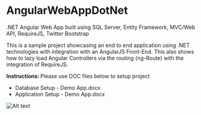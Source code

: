 # AngularWebAppDotNet
.NET Angular Web App built using SQL Server, Entity Framework, MVC/Web API, RequireJS, Twitter Bootstrap


This is a sample project showcasing an end to end application using .NET technologies with integration with an
AngularJS Front-End.  This also shows how to lazy load Angular Controllers via the routing (ng-Route) with the 
integration of RequireJS.


<b>Instructions: </b>  Please use DOC files below to setup project
-  Database Setup - Demo App.docx
-  Application Setup - Demo App.docx 


![Alt text](http://i1378.photobucket.com/albums/ah116/rancheslp/AngularWebApp_zps3301e980.png "Optional title")
